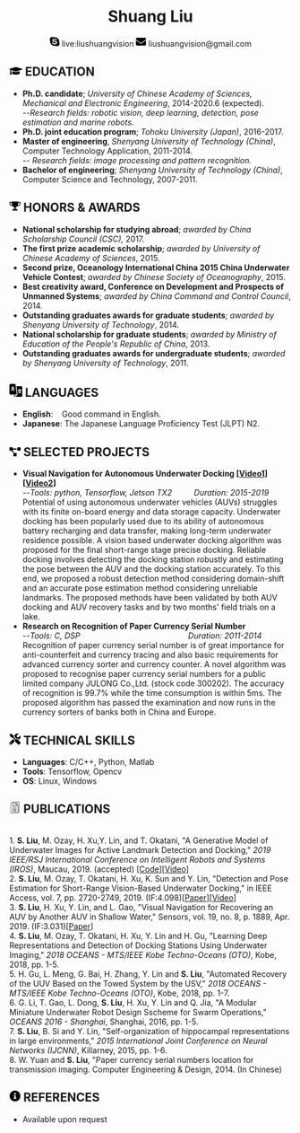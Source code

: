  <center>
     <h1>Shuang Liu</h1>
     <div>
         <span>
             <img src="assets/skype.svg" width="18px">
             live:liushuangvision
         </span>
         <span>
             <img src="assets/envelope-solid.svg" width="18px">
             liushuangvision@gmail.com
         </span>
     </div>
 </center>

 ## <img src="assets/graduation-cap-solid.svg" width="23px"> EDUCATION

- **Ph.D. candidate**; *University of Chinese Academy of Sciences, Mechanical and Electronic Engineering*, 2014-2020.6 (expected).
<br>--*Research fields: robotic vision, deep learning, detection, pose estimation and marine robots.*
- **Ph.D. joint education program**; *Tohoku University (Japan)*, 2016-2017.
- **Master of engineering**, *Shenyang University of Technology (China)*, Computer Technology Application, 2011-2014.
<br>-- *Research fields: image processing and pattern recognition.*
- **Bachelor of engineering**; *Shenyang University of Technology (China)*, Computer Science and Technology, 2007-2011.

## <img src="assets/award1.svg" width="20px"> HONORS \& AWARDS

- **National scholarship for studying abroad**; *awarded by China Scholarship Council (CSC),* 2017.
- **The first prize academic scholarship**; *awarded by University of Chinese Academy of Sciences*, 2015.
- **Second prize, Oceanology International China 2015 China Underwater Vehicle Contest**; *awarded by Chinese Society of Oceanography*, 2015.
- **Best creativity award, Conference on Development and Prospects of  Unmanned Systems**; *awarded by China Command and Control Council*, 2014.
- **Outstanding graduates awards for graduate students**; *awarded by Shenyang University of Technology*, 2014.
- **National scholarship for graduate students**; *awarded by Ministry of Education of the People's Republic of China*, 2013.
- **Outstanding graduates awards for undergraduate students**; *awarded by Shenyang University of Technology*, 2011.

## <img src="assets/language.svg" width="23px"> LANGUAGES
- **English**: &nbsp;&nbsp; Good command in English.
- **Japanese**: The Japanese Language Proficiency Test (JLPT)  N2.
## <img src="assets/project-diagram-solid.svg" width="20px"> SELECTED PROJECTS

- **Visual Navigation for Autonomous Underwater Docking [[Video1](https://drive.google.com/file/d/1SiVgtwZ7g7BMi8i4mPz5fptAqTC-GnBC/view?usp=sharing)] [[Video2](https://drive.google.com/open?id=150qfsnMjmWUnWlwzXiC6R-kSfGU34R37)]**
<br>--*Tools: python, Tensorflow, Jetson TX2 &nbsp;&nbsp;&nbsp;&nbsp;&nbsp;&nbsp;&nbsp;&nbsp; Duration: 2015-2019*
<br>Potential of using autonomous underwater vehicles (AUVs) struggles with its finite on-board energy and data storage capacity. Underwater docking has been popularly used due to its ability of autonomous battery recharging and data transfer, making long-term underwater residence possible. A vision based underwater docking algorithm was proposed for the final short-range stage precise docking. Reliable docking involves detecting the docking station robustly and estimating the pose between the AUV and the docking station accurately. To this end, we proposed a robust detection method considering domain-shift and an accurate pose estimation method considering unreliable landmarks. The proposed methods have been validated by both AUV docking and AUV recovery tasks and by two months' field trials on a lake.
- **Research on Recognition of Paper Currency Serial Number**
<br>--*Tools: C, DSP &nbsp;&nbsp;&nbsp;&nbsp;&nbsp;&nbsp;&nbsp;&nbsp;&nbsp;&nbsp;&nbsp;&nbsp;&nbsp;&nbsp;&nbsp;&nbsp;&nbsp;&nbsp;&nbsp;&nbsp;&nbsp;&nbsp;&nbsp;&nbsp;&nbsp;&nbsp;&nbsp;&nbsp;&nbsp;&nbsp;&nbsp;&nbsp;&nbsp;&nbsp;&nbsp;&nbsp;&nbsp;&nbsp;&nbsp;&nbsp;&nbsp;&nbsp;&nbsp;&nbsp;&nbsp;&nbsp;&nbsp; Duration: 2011-2014*
<br>Recognition of paper currency serial number is of great importance for anti-counterfeit and currency tracing and also basic requirements for advanced currency sorter and currency counter. A novel algorithm was proposed to recognise paper currency serial numbers for a public limited company JULONG Co.,Ltd. (stock code 300202). The accuracy of recognition is 99.7\% while the time consumption is within 5ms. The proposed algorithm has passed the examination and now runs in the currency sorters of banks both in China and Europe.


## <img src="assets/tools-solid.svg" width="20px"> TECHNICAL SKILLS

- **Languages**: C/C++, Python, Matlab
- **Tools**: Tensorflow, Opencv
- **OS**: Linux, Windows
## <img src="assets/document.svg" width="20px"> PUBLICATIONS
<!-- <img align="left" width="120" height="68" src="assets/t2f.gif"> -->
<br>1. **S. Liu**, M. Ozay, H. Xu,Y. Lin, and  T. Okatani, "A Generative Model of Underwater Images for Active Landmark Detection and Docking," *2019 IEEE/RSJ International Conference on Intelligent Robots and Systems (IROS)*, Maucau, 2019. (accepted) [[Code](https://github.com/vincent341/T2FGAN)][[Video](https://drive.google.com/file/d/1SiVgtwZ7g7BMi8i4mPz5fptAqTC-GnBC/view?usp=sharing)]
<br>2. **S. Liu**, M. Ozay, T. Okatani, H. Xu, K. Sun and Y. Lin, "Detection and Pose Estimation for Short-Range Vision-Based Underwater Docking," in IEEE Access, vol. 7, pp. 2720-2749, 2019. (IF:4.098)[[Paper](https://ieeexplore.ieee.org/stamp/stamp.jsp?tp=&arnumber=8567906)][[Video](https://drive.google.com/open?id=150qfsnMjmWUnWlwzXiC6R-kSfGU34R37)]
<br>3. **S. Liu**, H. Xu, Y. Lin, and L. Gao, "Visual Navigation for Recovering an AUV by Another AUV in Shallow Water," Sensors, vol. 19, no. 8, p. 1889, Apr. 2019. (IF:3.031)[[Paper](https://www.mdpi.com/1424-8220/19/8/1889/pdf)]
<br>4. **S. Liu**, M. Ozay, T. Okatani, H. Xu, Y. Lin and H. Gu, "Learning Deep Representations and Detection of Docking Stations Using Underwater Imaging," *2018 OCEANS - MTS/IEEE Kobe Techno-Oceans (OTO)*, Kobe, 2018, pp. 1-5.
<br>5. H. Gu, L. Meng, G. Bai, H. Zhang, Y. Lin and **S. Liu**, "Automated Recovery of the UUV Based on the Towed System by the USV,"  *2018 OCEANS - MTS/IEEE Kobe Techno-Oceans (OTO)*, Kobe, 2018, pp. 1-7.
<br>6. G. Li, T. Gao, L. Dong, **S. Liu**, H. Xu, Y. Lin and Q. Jia, "A Modular Miniature Underwater Robot Design Sscheme for Swarm Operations,"  *OCEANS 2016 - Shanghai*, Shanghai, 2016, pp. 1-5.
<br>7. **S. Liu**, B. Si and Y. Lin, "Self-organization of hippocampal representations in large environments," *2015 International Joint Conference on Neural Networks (IJCNN)*, Killarney, 2015, pp. 1-6.
<br>8. W. Yuan and **S. Liu**, "Paper currency serial numbers location for transmission imaging. Computer Engineering \& Design, 2014. (In Chinese)

## <img src="assets/info-circle-solid.svg" width="20px"> REFERENCES
- Available upon request


